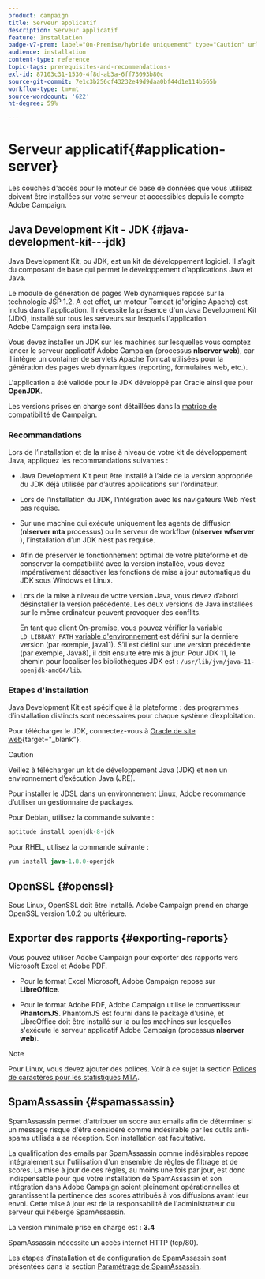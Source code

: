 ```yaml
---
product: campaign
title: Serveur applicatif
description: Serveur applicatif
feature: Installation
badge-v7-prem: label="On-Premise/hybride uniquement" type="Caution" url="https://experienceleague.adobe.com/docs/campaign-classic/using/installing-campaign-classic/architecture-and-hosting-models/hosting-models-lp/hosting-models.html?lang=fr" tooltip="S’applique uniquement aux déploiements on-premise et hybrides"
audience: installation
content-type: reference
topic-tags: prerequisites-and-recommendations-
exl-id: 87103c31-1530-4f8d-ab3a-6ff73093b80c
source-git-commit: 7e1c3b256cf43232e49d9daa0bf44d1e114b565b
workflow-type: tm+mt
source-wordcount: '622'
ht-degree: 59%

---
```


# Serveur applicatif{#application-server}

Les couches d&#39;accès pour le moteur de base de données que vous utilisez doivent être installées sur votre serveur et accessibles depuis le compte Adobe Campaign.

## Java Development Kit - JDK {#java-development-kit---jdk}

Java Development Kit, ou JDK, est un kit de développement logiciel. Il s’agit du composant de base qui permet le développement d’applications Java et Java.

Le module de génération de pages Web dynamiques repose sur la technologie JSP 1.2. A cet effet, un moteur Tomcat (d&#39;origine Apache) est inclus dans l&#39;application. Il nécessite la présence d&#39;un Java Development Kit (JDK), installé sur tous les serveurs sur lesquels l&#39;application Adobe Campaign sera installée.

Vous devez installer un JDK sur les machines sur lesquelles vous comptez lancer le serveur applicatif Adobe Campaign (processus **nlserver web**), car il intègre un container de servlets Apache Tomcat utilisées pour la génération des pages web dynamiques (reporting, formulaires web, etc.).

L&#39;application a été validée pour le JDK développé par Oracle ainsi que pour **OpenJDK**.

Les versions prises en charge sont détaillées dans la [matrice de compatibilité](../../rn/using/compatibility-matrix.md) de Campaign.


### Recommandations

Lors de l’installation et de la mise à niveau de votre kit de développement Java, appliquez les recommandations suivantes :

* Java Development Kit peut être installé à l’aide de la version appropriée du JDK déjà utilisée par d’autres applications sur l’ordinateur.

* Lors de l’installation du JDK, l’intégration avec les navigateurs Web n’est pas requise.

* Sur une machine qui exécute uniquement les agents de diffusion (**nlserver mta** processus) ou le serveur de workflow (**nlserver wfserver** ), l’installation d’un JDK n’est pas requise.

* Afin de préserver le fonctionnement optimal de votre plateforme et de conserver la compatibilité avec la version installée, vous devez impérativement désactiver les fonctions de mise à jour automatique du JDK sous Windows et Linux.

* Lors de la mise à niveau de votre version Java, vous devez d’abord désinstaller la version précédente. Les deux versions de Java installées sur le même ordinateur peuvent provoquer des conflits.

  En tant que client On-premise, vous pouvez vérifier la variable `LD_LIBRARY_PATH` [variable d&#39;environnement](installing-packages-with-linux.md#environment-variables) est défini sur la dernière version (par exemple, java11). S’il est défini sur une version précédente (par exemple, Java8), il doit ensuite être mis à jour. Pour JDK 11, le chemin pour localiser les bibliothèques JDK est : `/usr/lib/jvm/java-11-openjdk-amd64/lib`.


### Etapes d&#39;installation

Java Development Kit est spécifique à la plateforme : des programmes d’installation distincts sont nécessaires pour chaque système d’exploitation.

Pour télécharger le JDK, connectez-vous à [Oracle de site web](https://www.oracle.com/technetwork/java/javase/downloads/index.html){target="_blank"}.

>[!CAUTION]
>
> Veillez à télécharger un kit de développement Java (JDK) et non un environnement d’exécution Java (JRE).


Pour installer le JDSL dans un environnement Linux, Adobe recommande d’utiliser un gestionnaire de packages.

Pour Debian, utilisez la commande suivante :

```sql
aptitude install openjdk-8-jdk
```

Pour RHEL, utilisez la commande suivante :

```sql
yum install java-1.8.0-openjdk
```


## OpenSSL {#openssl}

Sous Linux, OpenSSL doit être installé. Adobe Campaign prend en charge OpenSSL version 1.0.2 ou ultérieure.

## Exporter des rapports {#exporting-reports}

Vous pouvez utiliser Adobe Campaign pour exporter des rapports vers Microsoft Excel et Adobe PDF.

* Pour le format Excel Microsoft, Adobe Campaign repose sur **LibreOffice**.

* Pour le format Adobe PDF, Adobe Campaign utilise le convertisseur **PhantomJS**. PhantomJS est fourni dans le package d&#39;usine, et LibreOffice doit être installé sur la ou les machines sur lesquelles s&#39;exécute le serveur applicatif Adobe Campaign (processus **nlserver web**).

>[!NOTE]
>
>Pour Linux, vous devez ajouter des polices. Voir à ce sujet la section [Polices de caractères pour les statistiques MTA](../../installation/using/prerequisites-of-campaign-installation-in-linux.md#fonts-for-mta-statistics).

## SpamAssassin {#spamassassin}

SpamAssassin permet d&#39;attribuer un score aux emails afin de déterminer si un message risque d&#39;être considéré comme indésirable par les outils anti-spams utilisés à sa réception. Son installation est facultative.

La qualification des emails par SpamAssassin comme indésirables repose intégralement sur l&#39;utilisation d&#39;un ensemble de règles de filtrage et de scores. La mise à jour de ces règles, au moins une fois par jour, est donc indispensable pour que votre installation de SpamAssassin et son intégration dans Adobe Campaign soient pleinement opérationnelles et garantissent la pertinence des scores attribués à vos diffusions avant leur envoi. Cette mise à jour est de la responsabilité de l&#39;administrateur du serveur qui héberge SpamAssassin.

La version minimale prise en charge est : **3.4**

SpamAssassin nécessite un accès internet HTTP (tcp/80).

Les étapes d’installation et de configuration de SpamAssassin sont présentées dans la section [Paramétrage de SpamAssassin](../../installation/using/configuring-spamassassin.md).
